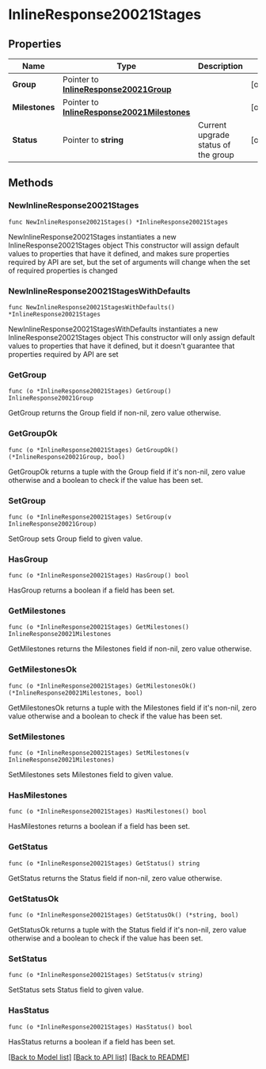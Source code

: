 # InlineResponse20021Stages

## Properties

Name | Type | Description | Notes
------------ | ------------- | ------------- | -------------
**Group** | Pointer to [**InlineResponse20021Group**](InlineResponse20021Group.md) |  | [optional] 
**Milestones** | Pointer to [**InlineResponse20021Milestones**](InlineResponse20021Milestones.md) |  | [optional] 
**Status** | Pointer to **string** | Current upgrade status of the group | [optional] 

## Methods

### NewInlineResponse20021Stages

`func NewInlineResponse20021Stages() *InlineResponse20021Stages`

NewInlineResponse20021Stages instantiates a new InlineResponse20021Stages object
This constructor will assign default values to properties that have it defined,
and makes sure properties required by API are set, but the set of arguments
will change when the set of required properties is changed

### NewInlineResponse20021StagesWithDefaults

`func NewInlineResponse20021StagesWithDefaults() *InlineResponse20021Stages`

NewInlineResponse20021StagesWithDefaults instantiates a new InlineResponse20021Stages object
This constructor will only assign default values to properties that have it defined,
but it doesn't guarantee that properties required by API are set

### GetGroup

`func (o *InlineResponse20021Stages) GetGroup() InlineResponse20021Group`

GetGroup returns the Group field if non-nil, zero value otherwise.

### GetGroupOk

`func (o *InlineResponse20021Stages) GetGroupOk() (*InlineResponse20021Group, bool)`

GetGroupOk returns a tuple with the Group field if it's non-nil, zero value otherwise
and a boolean to check if the value has been set.

### SetGroup

`func (o *InlineResponse20021Stages) SetGroup(v InlineResponse20021Group)`

SetGroup sets Group field to given value.

### HasGroup

`func (o *InlineResponse20021Stages) HasGroup() bool`

HasGroup returns a boolean if a field has been set.

### GetMilestones

`func (o *InlineResponse20021Stages) GetMilestones() InlineResponse20021Milestones`

GetMilestones returns the Milestones field if non-nil, zero value otherwise.

### GetMilestonesOk

`func (o *InlineResponse20021Stages) GetMilestonesOk() (*InlineResponse20021Milestones, bool)`

GetMilestonesOk returns a tuple with the Milestones field if it's non-nil, zero value otherwise
and a boolean to check if the value has been set.

### SetMilestones

`func (o *InlineResponse20021Stages) SetMilestones(v InlineResponse20021Milestones)`

SetMilestones sets Milestones field to given value.

### HasMilestones

`func (o *InlineResponse20021Stages) HasMilestones() bool`

HasMilestones returns a boolean if a field has been set.

### GetStatus

`func (o *InlineResponse20021Stages) GetStatus() string`

GetStatus returns the Status field if non-nil, zero value otherwise.

### GetStatusOk

`func (o *InlineResponse20021Stages) GetStatusOk() (*string, bool)`

GetStatusOk returns a tuple with the Status field if it's non-nil, zero value otherwise
and a boolean to check if the value has been set.

### SetStatus

`func (o *InlineResponse20021Stages) SetStatus(v string)`

SetStatus sets Status field to given value.

### HasStatus

`func (o *InlineResponse20021Stages) HasStatus() bool`

HasStatus returns a boolean if a field has been set.


[[Back to Model list]](../README.md#documentation-for-models) [[Back to API list]](../README.md#documentation-for-api-endpoints) [[Back to README]](../README.md)


